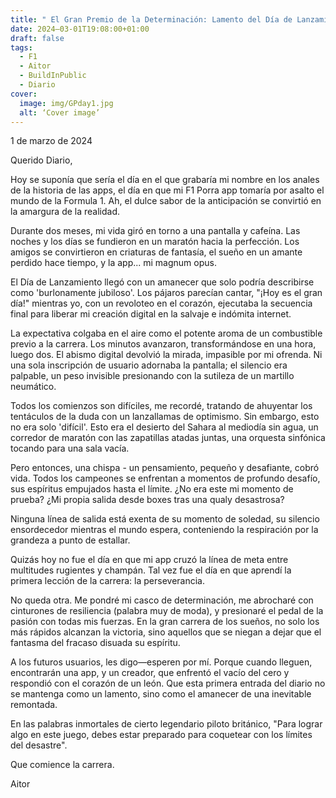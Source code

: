 ```yaml
---
title: " El Gran Premio de la Determinación: Lamento del Día de Lanzamiento"
date: 2024–03-01T19:08:00+01:00
draft: false
tags:
  - F1
  - Aitor
  - BuildInPublic
  - Diario
cover:
  image: img/GPday1.jpg
  alt: ‘Cover image’
---
```


1 de marzo de 2024

Querido Diario,

Hoy se suponía que sería el día en el que grabaría mi nombre en los anales de la historia de las apps, el día en que mi F1 Porra app tomaría por asalto el mundo de la Formula 1. Ah, el dulce sabor de la anticipación se convirtió en la amargura de la realidad.

Durante dos meses, mi vida giró en torno a una pantalla y cafeína. Las noches y los días se fundieron en un maratón hacia la perfección. Los amigos se convirtieron en criaturas de fantasía, el sueño en un amante perdido hace tiempo, y la app... mi magnum opus.

El Día de Lanzamiento llegó con un amanecer que solo podría describirse como 'burlonamente jubiloso'. Los pájaros parecían cantar, "¡Hoy es el gran día!" mientras yo, con un revoloteo en el corazón, ejecutaba la secuencia final para liberar mi creación digital en la salvaje e indómita internet.

La expectativa colgaba en el aire como el potente aroma de un combustible previo a la carrera. Los minutos avanzaron, transformándose en una hora, luego dos. El abismo digital devolvió la mirada, impasible por mi ofrenda. Ni una sola inscripción de usuario adornaba la pantalla; el silencio era palpable, un peso invisible presionando con la sutileza de un martillo neumático.

Todos los comienzos son difíciles, me recordé, tratando de ahuyentar los tentáculos de la duda con un lanzallamas de optimismo. Sin embargo, esto no era solo 'difícil'. Esto era el desierto del Sahara al mediodía sin agua, un corredor de maratón con las zapatillas atadas juntas, una orquesta sinfónica tocando para una sala vacía.

Pero entonces, una chispa - un pensamiento, pequeño y desafiante, cobró vida. Todos los campeones se enfrentan a momentos de profundo desafío, sus espíritus empujados hasta el límite. ¿No era este mi momento de prueba? ¿Mi propia salida desde boxes tras una qualy desastrosa?

Ninguna línea de salida está exenta de su momento de soledad, su silencio ensordecedor mientras el mundo espera, conteniendo la respiración por la grandeza a punto de estallar. 

Quizás hoy no fue el día en que mi app cruzó la línea de meta entre multitudes rugientes y champán. Tal vez fue el día en que aprendí la primera lección de la carrera: la perseverancia.

No queda otra. Me pondré mi casco de determinación, me abrocharé con cinturones de resiliencia (palabra muy de moda), y presionaré el pedal de la pasión con todas mis fuerzas. En la gran carrera de los sueños, no solo los más rápidos alcanzan la victoria, sino aquellos que se niegan a dejar que el fantasma del fracaso disuada su espíritu.

A los futuros usuarios, les digo—esperen por mí. Porque cuando lleguen, encontrarán una app, y un creador, que enfrentó el vacío del cero y respondió con el corazón de un león. Que esta primera entrada del diario no se mantenga como un lamento, sino como el amanecer de una inevitable remontada.

En las palabras inmortales de cierto legendario piloto británico, "Para lograr algo en este juego, debes estar preparado para coquetear con los límites del desastre".

Que comience la carrera.

Aitor

